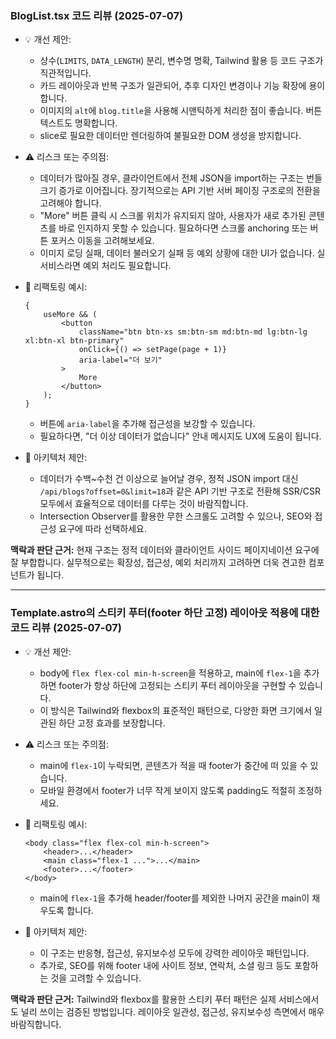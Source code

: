 ### BlogList.tsx 코드 리뷰 (2025-07-07)

- 💡 개선 제안:
    - 상수(`LIMITS`, `DATA_LENGTH`) 분리, 변수명 명확, Tailwind 활용 등 코드 구조가 직관적입니다.
    - 카드 레이아웃과 반복 구조가 일관되어, 추후 디자인 변경이나 기능 확장에 용이합니다.
    - 이미지의 `alt`에 `blog.title`을 사용해 시맨틱하게 처리한 점이 좋습니다. 버튼 텍스트도 명확합니다.
    - slice로 필요한 데이터만 렌더링하여 불필요한 DOM 생성을 방지합니다.

- ⚠️ 리스크 또는 주의점:
    - 데이터가 많아질 경우, 클라이언트에서 전체 JSON을 import하는 구조는 번들 크기 증가로 이어집니다. 장기적으로는 API 기반 서버 페이징 구조로의 전환을 고려해야 합니다.
    - "More" 버튼 클릭 시 스크롤 위치가 유지되지 않아, 사용자가 새로 추가된 콘텐츠를 바로 인지하지 못할 수 있습니다. 필요하다면 스크롤 anchoring 또는 버튼 포커스 이동을 고려해보세요.
    - 이미지 로딩 실패, 데이터 불러오기 실패 등 예외 상황에 대한 UI가 없습니다. 실서비스라면 예외 처리도 필요합니다.

- 🔧 리팩토링 예시:

    ```tsx
    {
        useMore && (
            <button
                className="btn btn-xs sm:btn-sm md:btn-md lg:btn-lg xl:btn-xl btn-primary"
                onClick={() => setPage(page + 1)}
                aria-label="더 보기"
            >
                More
            </button>
        );
    }
    ```

    - 버튼에 `aria-label`을 추가해 접근성을 보강할 수 있습니다.
    - 필요하다면, "더 이상 데이터가 없습니다" 안내 메시지도 UX에 도움이 됩니다.

- 🧩 아키텍처 제안:
    - 데이터가 수백~수천 건 이상으로 늘어날 경우, 정적 JSON import 대신 `/api/blogs?offset=0&limit=18`과 같은 API 기반 구조로 전환해 SSR/CSR 모두에서 효율적으로 데이터를 다루는 것이 바람직합니다.
    - Intersection Observer를 활용한 무한 스크롤도 고려할 수 있으나, SEO와 접근성 요구에 따라 선택하세요.

**맥락과 판단 근거:**
현재 구조는 정적 데이터와 클라이언트 사이드 페이지네이션 요구에 잘 부합합니다. 실무적으로는 확장성, 접근성, 예외 처리까지 고려하면 더욱 견고한 컴포넌트가 됩니다.

---

### Template.astro의 스티키 푸터(footer 하단 고정) 레이아웃 적용에 대한 코드 리뷰 (2025-07-07)

- 💡 개선 제안:
    - body에 `flex flex-col min-h-screen`을 적용하고, main에 `flex-1`을 추가하면 footer가 항상 하단에 고정되는 스티키 푸터 레이아웃을 구현할 수 있습니다.
    - 이 방식은 Tailwind와 flexbox의 표준적인 패턴으로, 다양한 화면 크기에서 일관된 하단 고정 효과를 보장합니다.

- ⚠️ 리스크 또는 주의점:
    - main에 `flex-1`이 누락되면, 콘텐츠가 적을 때 footer가 중간에 떠 있을 수 있습니다.
    - 모바일 환경에서 footer가 너무 작게 보이지 않도록 padding도 적절히 조정하세요.

- 🔧 리팩토링 예시:

    ```astro
    <body class="flex flex-col min-h-screen">
        <header>...</header>
        <main class="flex-1 ...">...</main>
        <footer>...</footer>
    </body>
    ```

    - main에 `flex-1`을 추가해 header/footer를 제외한 나머지 공간을 main이 채우도록 합니다.

- 🧩 아키텍처 제안:
    - 이 구조는 반응형, 접근성, 유지보수성 모두에 강력한 레이아웃 패턴입니다.
    - 추가로, SEO를 위해 footer 내에 사이트 정보, 연락처, 소셜 링크 등도 포함하는 것을 고려할 수 있습니다.

**맥락과 판단 근거:**
Tailwind와 flexbox를 활용한 스티키 푸터 패턴은 실제 서비스에서도 널리 쓰이는 검증된 방법입니다. 레이아웃 일관성, 접근성, 유지보수성 측면에서 매우 바람직합니다.
